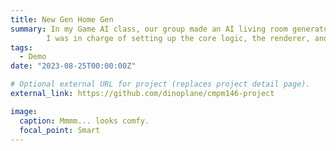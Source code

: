 ```yaml
---
title: New Gen Home Gen
summary: In my Game AI class, our group made an AI living room generator that employs genetic algorithms and constraint validations in its generation mechanism.
        I was in charge of setting up the core logic, the renderer, and some of the constraints.
tags:
  - Demo
date: "2023-08-25T00:00:00Z"

# Optional external URL for project (replaces project detail page).
external_link: https://github.com/dinoplane/cmpm146-project

image:
  caption: Mmmm... looks comfy.
  focal_point: Smart
---
```

